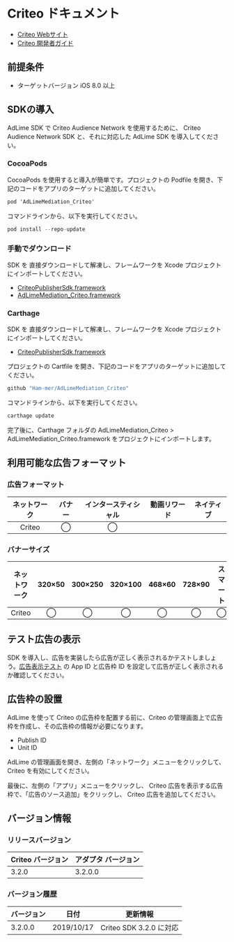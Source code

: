 # Criteo ドキュメント
- [Criteo Webサイト](https://www.criteo.com)
- [Criteo 開発者ガイド](https://publisherdocs.criteotilt.com/sdk-ios/3.0/inhouseauction/)

## 前提条件
- ターゲットバージョン iOS 8.0 以上

## SDKの導入
AdLime SDK で Criteo Audience Network を使用するために、 Criteo Audience Network SDK と、それに対応した AdLime SDK を導入してください。

### CocoaPods
CocoaPods を使用すると導入が簡単です。プロジェクトの Podfile を開き、下記のコードをアプリのターゲットに追加してください。
```objectivec
pod 'AdLimeMediation_Criteo'
```

コマンドラインから、以下を実行してください。
```objectivec
pod install --repo-update
```

### 手動でダウンロード
SDK を 直接ダウンロードして解凍し、フレームワークを Xcode プロジェクトにインポートしてください。
- [CriteoPublisherSdk.framework](https://pubsdk-bin.criteo.com/publishersdk/ios/CriteoPublisherSdk_iOS_v3.2.0.Release.zip)
- [AdLimeMediation_Criteo.framework](https://github.com/Ham-mer/AdLime-iOS-Pub/raw/master/DownloadZip/AdLimeMediation_Criteo/3.2.0.0.zip)

### Carthage
SDK を 直接ダウンロードして解凍し、フレームワークを Xcode プロジェクトにインポートしてください。
- [CriteoPublisherSdk.framework](https://pubsdk-bin.criteo.com/publishersdk/ios/CriteoPublisherSdk_iOS_v3.2.0.Release.zip)

プロジェクトの Cartfile を開き、下記のコードをアプリのターゲットに追加してください。
```objectivec
github "Ham-mer/AdLimeMediation_Criteo"
```

コマンドラインから、以下を実行してください。
```objectivec
carthage update
```

完了後に、Carthage フォルダの AdLimeMediation_Criteo > AdLimeMediation_Criteo.framework をプロジェクトにインポートします。

## 利用可能な広告フォーマット

### 広告フォーマット
|ネットワーク  |バナー|インタースティシャル|動画リワード|ネイティブ|
|:----------:|:---:|:--------------:|:---------:|:----:|
|Criteo      |◯    | ◯              |           |     |

### バナーサイズ
|ネットワーク|320×50  |300×250   |320×100  |468×60  |728×90  |スマート   |
|:--------:|:------:|:--------:|:-------:|:------:|:------:|:-------:|
|Criteo    |◯       |  ◯       |   ◯     |  ◯     |    ◯   | ◯       |

## テスト広告の表示
SDK を導入し、広告を実装したら広告が正しく表示されるかテストしましょう。[広告表示テスト](./test.md#Criteo) の App ID と広告枠 ID を設定して広告が正しく表示されるか確認してください。

## 広告枠の設置
AdLime を使って Criteo の広告枠を配置する前に、Criteo の管理画面上で広告枠を作成し、その広告枠の情報が必要になります。
- Publish ID
- Unit ID

AdLime の管理画面を開き、左側の「ネットワーク」メニューをクリックして、 Criteo を有効にしてください。

最後に、左側の「アプリ」メニューをクリックし、 Criteo 広告を表示する広告枠で、「広告のソース追加」をクリックし、 Criteo 広告を追加してください。

## バージョン情報

### リリースバージョン
| Criteo バージョン | アダプタ バージョン |
|:----------------|:-----------------|
| 3.2.0           | 3.2.0.0         |

### バージョン履歴
| バージョン | 日付       | 更新情報                              |
|----------|------------|-----------------------------------|
| 3.2.0.0 | 2019/10/17  | Criteo SDK 3.2.0 に対応 |